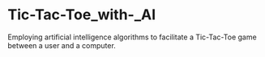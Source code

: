 # Tic-Tac-Toe_with-_AI
Employing artificial intelligence algorithms to facilitate a Tic-Tac-Toe game between a user and a computer.
